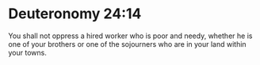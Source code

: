 # Deuteronomy 24:14

You shall not oppress a hired worker who is poor and needy, whether he is one of your brothers or one of the sojourners who are in your land within your towns.
